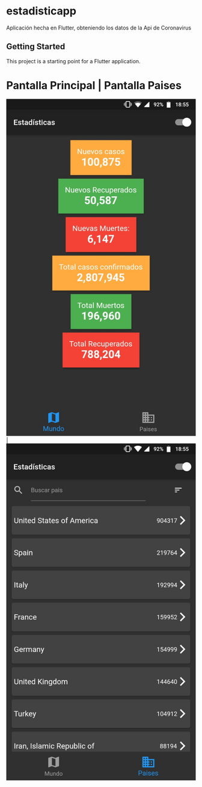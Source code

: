 # estadisticapp

Aplicación hecha en Flutter, obteniendo los datos de la Api de Coronavirus

## Getting Started

This project is a starting point for a Flutter application.

# Pantalla Principal | Pantalla Paises
![Pantalla Inicial](pantalla_inicial.jpg) | ![Pantalla Paises](pantalla_paises.jpg)
